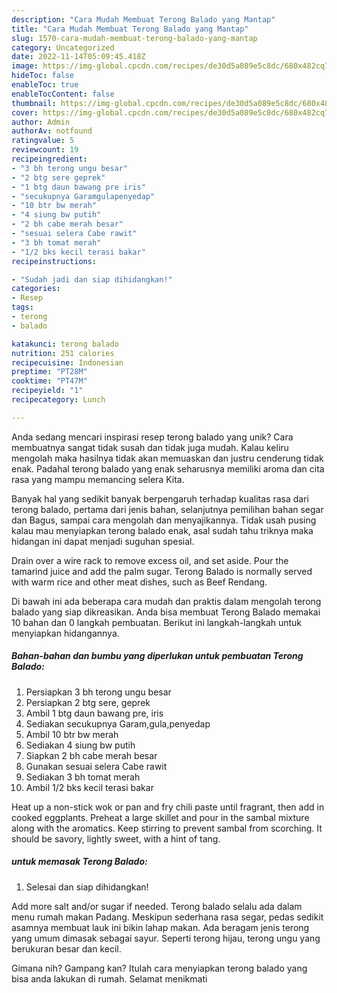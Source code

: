 ```yaml
---
description: "Cara Mudah Membuat Terong Balado yang Mantap"
title: "Cara Mudah Membuat Terong Balado yang Mantap"
slug: 1570-cara-mudah-membuat-terong-balado-yang-mantap
category: Uncategorized
date: 2022-11-14T05:09:45.418Z
image: https://img-global.cpcdn.com/recipes/de30d5a089e5c8dc/680x482cq70/terong-balado-foto-resep-utama.jpg
hideToc: false
enableToc: true
enableTocContent: false
thumbnail: https://img-global.cpcdn.com/recipes/de30d5a089e5c8dc/680x482cq70/terong-balado-foto-resep-utama.jpg
cover: https://img-global.cpcdn.com/recipes/de30d5a089e5c8dc/680x482cq70/terong-balado-foto-resep-utama.jpg
author: Admin
authorAv: notfound
ratingvalue: 5
reviewcount: 19
recipeingredient:
- "3 bh terong ungu besar"
- "2 btg sere geprek"
- "1 btg daun bawang pre iris"
- "secukupnya Garamgulapenyedap"
- "10 btr bw merah"
- "4 siung bw putih"
- "2 bh cabe merah besar"
- "sesuai selera Cabe rawit"
- "3 bh tomat merah"
- "1/2 bks kecil terasi bakar"
recipeinstructions:

- "Sudah jadi dan siap dihidangkan!"
categories:
- Resep
tags:
- terong
- balado

katakunci: terong balado 
nutrition: 251 calories
recipecuisine: Indonesian
preptime: "PT28M"
cooktime: "PT47M"
recipeyield: "1"
recipecategory: Lunch

---
```





Anda sedang mencari inspirasi resep terong balado yang unik? Cara membuatnya sangat tidak susah dan tidak juga mudah. Kalau keliru mengolah maka hasilnya tidak akan memuaskan dan justru cenderung tidak enak. Padahal terong balado yang enak seharusnya memiliki aroma dan cita rasa yang mampu memancing selera Kita.





Banyak hal yang sedikit banyak berpengaruh terhadap kualitas rasa dari terong balado, pertama dari jenis bahan, selanjutnya pemilihan bahan segar dan Bagus, sampai cara mengolah dan menyajikannya. Tidak usah pusing kalau mau menyiapkan terong balado enak,      asal sudah tahu triknya maka hidangan ini dapat menjadi suguhan spesial.














Drain over a wire rack to remove excess oil, and set aside. Pour the tamarind juice and add the palm sugar. Terong Balado is normally served with warm rice and other meat dishes, such as Beef Rendang.






Di bawah ini ada beberapa cara mudah dan praktis dalam mengolah terong balado yang siap dikreasikan. Anda bisa membuat Terong Balado memakai 10 bahan dan 0 langkah pembuatan. Berikut ini langkah-langkah untuk menyiapkan hidangannya.

<!--inarticleads1-->

##### Bahan-bahan dan bumbu yang diperlukan untuk pembuatan Terong Balado:

1. Persiapkan 3 bh terong ungu besar
1. Persiapkan 2 btg sere, geprek
1. Ambil 1 btg daun bawang pre, iris
1. Sediakan secukupnya Garam,gula,penyedap
1. Ambil 10 btr bw merah
1. Sediakan 4 siung bw putih
1. Siapkan 2 bh cabe merah besar
1. Gunakan sesuai selera Cabe rawit
1. Sediakan 3 bh tomat merah
1. Ambil 1/2 bks kecil terasi bakar


Heat up a non-stick wok or pan and fry chili paste until fragrant, then add in cooked eggplants. Preheat a large skillet and pour in the sambal mixture along with the aromatics. Keep stirring to prevent sambal from scorching. It should be savory, lightly sweet, with a hint of tang. 

<!--inarticleads2-->

#####  untuk memasak Terong Balado:


1. Selesai dan siap dihidangkan!

Add more salt and/or sugar if needed. Terong balado selalu ada dalam menu rumah makan Padang. Meskipun sederhana rasa segar, pedas sedikit asamnya membuat lauk ini bikin lahap makan. Ada beragam jenis terong yang umum dimasak sebagai sayur. Seperti terong hijau, terong ungu yang berukuran besar dan kecil. 

Gimana nih? Gampang kan? Itulah cara menyiapkan terong balado yang bisa anda lakukan di rumah. Selamat menikmati
